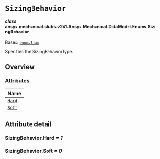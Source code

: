 # `SizingBehavior`

<a id="ansys.mechanical.stubs.v241.Ansys.Mechanical.DataModel.Enums.SizingBehavior"></a>

#### *class* ansys.mechanical.stubs.v241.Ansys.Mechanical.DataModel.Enums.SizingBehavior

Bases: [`enum.Enum`](https://docs.python.org/3/library/enum.html#enum.Enum)

Specifies the SizingBehaviorType.

<!-- !! processed by numpydoc !! -->

<a id="overview"></a>

## Overview

### Attributes

| Name |
| ---------------------------------- |
| [`Hard`](#SizingBehavior.Hard) |
| [`Soft`](#SizingBehavior.Soft) |

<a id="attribute-detail"></a>

## Attribute detail

<a id="SizingBehavior.Hard"></a>

### SizingBehavior.Hard *= 1*

<a id="SizingBehavior.Soft"></a>

### SizingBehavior.Soft *= 0*


